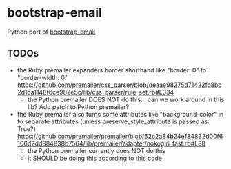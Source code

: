# bootstrap-email

Python port of [bootstrap-email](https://github.com/bootstrap-email/bootstrap-email)


## TODOs

- the Ruby premailer expanders border shorthand like "border: 0" to "border-width: 0" https://github.com/premailer/css_parser/blob/deaae98275d71422fc8bc2d1ca1148f6ce982e5c/lib/css_parser/rule_set.rb#L334
  - the Python premailer DOES NOT do this... can we work around in this lib? Add patch to Python premailer?
- the Ruby premailer also turns some attributes like "background-color" in to separate attributes (unless preserve_style_attribute is passed as True?) https://github.com/premailer/premailer/blob/62c2a84b24ef84832d00f6106d2dd884838b7564/lib/premailer/adapter/nokogiri_fast.rb#L88
  - the Python premailer currently does NOT do this
  - it SHOULD be doing this according to [this code](https://github.com/peterbe/premailer/blob/f4ded0b9701c4985e7ff5c5beda83324c264ea62/premailer/premailer.py#L620)